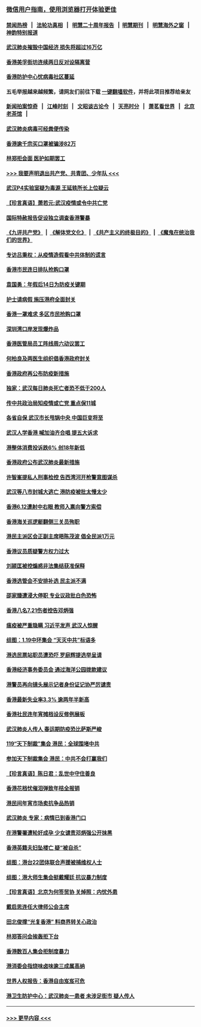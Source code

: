 ### [微信用户指南，使用浏览器打开体验更佳](https://github.com/gfw-breaker/banned-news1/blob/master/indexes/wechat-guide.md?t=0)
#### [禁闻热榜](热点新闻.md?t=0)  &nbsp;&nbsp;|&nbsp;&nbsp; [法轮功真相](https://github.com/gfw-breaker/truth/blob/master/README.md?t=0) &nbsp;&nbsp;|&nbsp;&nbsp; [明慧二十周年报告](https://github.com/gfw-breaker/mh-reports/blob/master/README.md?t=0) &nbsp;&nbsp;|&nbsp;&nbsp;[明慧期刊](https://github.com/gfw-breaker/mh-qikan) &nbsp;&nbsp;|&nbsp;&nbsp; [明慧海外之窗](https://github.com/gfw-breaker/mh-news/blob/master/README.md?t=0) &nbsp;&nbsp;|&nbsp;&nbsp; [神韵特别报道](https://github.com/gfw-breaker/mh-news/blob/master/shenyun.md?t=0)
#### [武汉肺炎摧毁中国经济 损失将超过16万亿](../pages/nsc415/n11839723.md?t=02031644) 
#### [香港美孚街坊连续两日反对设隔离营](../pages/nsc415/n11839962.md?t=02031644) 
#### [香港防护中心忧病毒社区蔓延](../pages/nsc415/n11839933.md?t=02031644) 
#### 五毛举报越来越频繁，请网友们前往下载 [一键翻墙软件](https://github.com/gfw-breaker/ssr-accounts)，并将此项目推荐给亲友
#### [新闻拍案惊奇](https://github.com/gfw-breaker/banned-news1/blob/master/pages/link4.md) &nbsp;&nbsp;|&nbsp;&nbsp; [江峰时刻](https://github.com/gfw-breaker/banned-news1/blob/master/pages/link4.md) &nbsp;&nbsp;|&nbsp;&nbsp; [文昭谈古论今](https://github.com/gfw-breaker/banned-news1/blob/master/pages/link4.md) &nbsp;&nbsp;|&nbsp;&nbsp; [天亮时分](https://github.com/gfw-breaker/banned-news1/blob/master/pages/link4.md) &nbsp;&nbsp;|&nbsp;&nbsp; [萧茗看世界](https://github.com/gfw-breaker/banned-news1/blob/master/pages/link4.md) &nbsp;&nbsp;|&nbsp;&nbsp; [北京老茶馆](https://github.com/gfw-breaker/banned-news1/blob/master/pages/link4.md) &nbsp;&nbsp;|&nbsp;&nbsp; 
#### [武汉肺炎病毒可经粪便传染](../pages/nsc415/n11839939.md?t=02031644) 
#### [香港逾千宗买口罩被骗涉82万](../pages/nsc415/n11839914.md?t=02031644) 
#### [林郑拒会面 医护如期罢工](../pages/nsc415/n11839892.md?t=02031644) 
#### [>>> 我要声明退出共产党、共青团、少年队 <<<](https://github.com/begood0513/goodnews/blob/master/quit/letter.md) 
#### [武汉P4实验室疑为毒源 王延轶所长上位疑云](../pages/nsc415/n11835543.md?t=02031644) 
#### [【珍言真语】萧若元:武汉疫情或令中共亡党](../pages/nsc415/n11829394.md?t=02031644) 
#### [国际特赦报告促设独立调查香港警暴](../pages/nsc415/n11833845.md?t=02031644) 
#### [《九评共产党》](https://github.com/begood0513/9ping.md/blob/master/README.md) &nbsp;|&nbsp; [《解体党文化》](../../../../jtdwh.md/blob/master/README.md)  &nbsp;|&nbsp; [《共产主义的终极目的》](../../../../gczydzjmd.md/blob/master/README.md) &nbsp;|&nbsp; [《魔鬼在统治我们的世界》](../../../../mgztzwmdsj.md/blob/master/README.md) 
#### [专访吕秉权：从疫情造假看中共体制的谎言](../pages/nsc415/n11833813.md?t=02031644) 
#### [香港市民连日排队抢购口罩](../pages/nsc415/n11833794.md?t=02031644) 
#### [袁国勇：年假后14日为防疫关键期](../pages/nsc415/n11831088.md?t=02031644) 
#### [护士请病假 施压港府全面封关](../pages/nsc415/n11831030.md?t=02031644) 
#### [香港一罩难求 多区市民抢购口罩](../pages/nsc415/n11831002.md?t=02031644) 
#### [深圳湾口岸发现爆炸品](../pages/nsc415/n11828802.md?t=02031644) 
#### [香港医管局员工阵线周六动议罢工](../pages/nsc415/n11828762.md?t=02031644) 
#### [何柏良及两医生组织倡香港政府封关](../pages/nsc415/n11828749.md?t=02031644) 
#### [香港政府再公布防疫新措施](../pages/nsc415/n11828716.md?t=02031644) 
#### [独家：武汉每日肺炎死亡者恐不低于200人](../pages/nsc415/n11828240.md?t=02031644) 
#### [传中共政治局知疫情或亡党 重点保11城](../pages/nsc415/n11828145.md?t=02031644) 
#### [各省自保 武汉市长甩锅中央 中国巨变将至](../pages/nsc415/n11828021.md?t=02031644) 
#### [武汉人学香港 喊加油齐合唱 提五大诉求](../pages/nsc415/n11827046.md?t=02031644) 
#### [港整体消费投诉跌6% 创18年新低](../pages/nsc415/n11817280.md?t=02031644) 
#### [香港政府公布武汉肺炎最新措施](../pages/nsc415/n11817152.md?t=02031644) 
#### [许智峯提私人刑事检控 告西湾河开枪警意图谋杀](../pages/nsc415/n11817132.md?t=02031644) 
#### [武汉等八市封城大逃亡 港防疫被批太慢太少](../pages/nsc415/n11817058.md?t=02031644) 
#### [香港6.12遭射中右眼 教师入禀向警方索偿](../pages/nsc415/n11814678.md?t=02031644) 
#### [香港海关巡逻艇翻侧三关员殉职](../pages/nsc415/n11814604.md?t=02031644) 
#### [港民主派区会正副主席晤陈茂波 倡全民派1万元](../pages/nsc415/n11814582.md?t=02031644) 
#### [香港议员质疑警方权力过大](../pages/nsc415/n11814560.md?t=02031644) 
#### [刘颕匡被控煽惑非法集结获准保释](../pages/nsc415/n11811727.md?t=02031644) 
#### [香港选管会不安排补选 民主派不满](../pages/nsc415/n11811691.md?t=02031644) 
#### [邵家臻遭浸大停职 专业议政批白色恐怖](../pages/nsc415/n11811670.md?t=02031644) 
#### [香港八名7.21伤者控告邓炳强](../pages/nsc415/n11811623.md?t=02031644) 
#### [瘟疫被严重隐瞒 习近平发声 武汉人惊醒](../pages/nsc415/n11811186.md?t=02031644) 
#### [组图：1.19中环集会 “天灭中共”标语多](../pages/nsc415/n11809514.md?t=02031644) 
#### [港选民票站职员遭恐吓 罗庭辉提选举呈请](../pages/nsc415/n11808914.md?t=02031644) 
#### [香港经济事务委员会 通过海洋公园拨款建议](../pages/nsc415/n11808906.md?t=02031644) 
#### [港警员再向镜头展示记者身份证记协严厉谴责](../pages/nsc415/n11808888.md?t=02031644) 
#### [香港最新失业率3.3% 逾两年半新高](../pages/nsc415/n11808887.md?t=02031644) 
#### [香港社民连年宵摊档设反修例展板](../pages/nsc415/n11808857.md?t=02031644) 
#### [武汉肺炎人传人 春运期防疫恐比萨斯严峻](../pages/nsc415/n11808739.md?t=02031644) 
#### [119“天下制裁”集会 港民：全球围堵中共](../pages/nsc415/n11806318.md?t=02031644) 
#### [参加天下制裁集会 港民：中共不会打赢我们](../pages/nsc415/n11806596.md?t=02031644) 
#### [【珍言真语】陈日君：乱世中守住善良](../pages/nsc415/n11806247.md?t=02031644) 
#### [香港花档忧催泪弹致年桔全报销](../pages/nsc415/n11806130.md?t=02031644) 
#### [港民间年宵市场卖抗争品热销](../pages/nsc415/n11806073.md?t=02031644) 
#### [武汉肺炎 专家：病情已到香港门口](../pages/nsc415/n11806020.md?t=02031644) 
#### [在港警署遭轮奸成孕 少女谴责邓炳强公开抹黑](../pages/nsc415/n11805981.md?t=02031644) 
#### [香港英籍夫妇坠楼亡 疑“被自杀”](../pages/nsc415/n11805937.md?t=02031644) 
#### [组图：港台22团体联合声援被捕维权人士](../pages/nsc415/n11801834.md?t=02031644) 
#### [组图：港大师生集会挺戴耀廷 抗议暴力制度](../pages/nsc415/n11799298.md?t=02031644) 
#### [【珍言真语】北京为何签贸协 关焯照：内忧外患](../pages/nsc415/n11799790.md?t=02031644) 
#### [戴启思连任大律师公会主席](../pages/nsc415/n11799306.md?t=02031644) 
#### [田北俊撑“光复香港” 料商界转关心政治](../pages/nsc415/n11799287.md?t=02031644) 
#### [林郑答问会挨轰拒下台](../pages/nsc415/n11799261.md?t=02031644) 
#### [香港数百人集会拒制度暴力](../pages/nsc415/n11796941.md?t=02031644) 
#### [港消委会指烧味卤味逾三成属高纳](../pages/nsc415/n11796815.md?t=02031644) 
#### [世界人权报告：香港自由岌岌可危](../pages/nsc415/n11796873.md?t=02031644) 
#### [港卫生防护中心：武汉肺炎一患者 未涉足街市 疑人传人](../pages/nsc415/n11796789.md?t=02031644) 

----
#### [ >>> 更早内容 <<< ](../indexes/nsc415-earlier.md)
